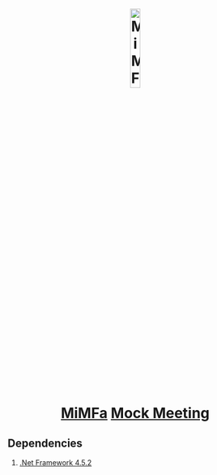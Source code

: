 <h1 align="center">
	<a href="https://gadget.mimfa.net" target="_blank">
		<img alt="MiMFa Gadget" width="20%" src="https://mimfa.mimfa.net/file/gadget/MockMeeting/logo.png"/>
		<br>
		<a href="https://github.com/mimfa">MiMFa</a> <a href="https://github.com/mimfa/MockMeeting">Mock Meeting</a>
	</a>
	<br><sub></sub>
</h1>
<h2>Dependencies</h2>
<ol>
  <li><a href="https://versionsof.net/framework/4.5.2">.Net Framework 4.5.2</a></li>
</ol>
